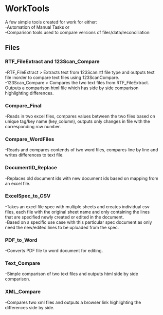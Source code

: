 # WorkTools

A few simple tools created for work for either: <br>
-Automation of Manual Tasks or <br>
-Comparison tools used to compare versions of files/data/reconciliation <br>

## Files

### RTF_FileExtract and 123Scan_Compare
-RTF_FileExtract > Extracts text from 123Scan.rtf file type and outputs text file inorder to compare text files using 123ScanCompare. <br>
-123Scan_Compare > Compares the two text files from RTF_FileExtract. Outputs a comparison html file which has side by side comparison highlighting differences.

### Compare_Final
-Reads in two excel files, compares values between the two files based on unique tag/key name (key_column), outputs only changes in file with the corresponding row number.

### Compare_WordFiles
-Reads and compares contends of two word files, compares line by line and writes differences to text file.

### DocumentID_Replace
-Replaces old document ids with new document ids based on mapping from an excel file.

### ExcelSpec_to_CSV
-Takes an excel file spec with multiple sheets and creates individual csv files, each file with the original sheet name and only containing the lines that are specified newly created or edited in the document. <br>
-Based on a specific use case with this particular spec document as only need the new/edited lines to be uploaded from the spec.

### PDF_to_Word
-Converts PDF file to word document for editing.

### Text_Compare
-Simple comparison of two text files and outputs html side by side comparison.

### XML_Compare
-Compares two xml files and outputs a browser link highlighting the differences side by side.
